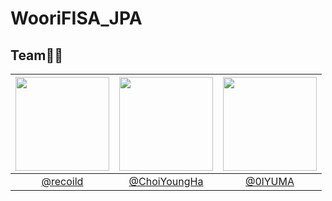 # WooriFISA_JPA

## Team🏃‍♂️

| <img src="https://avatars.githubusercontent.com/u/22585023?v=4" width="150" height="150"/> | <img src="https://avatars.githubusercontent.com/u/64997345?v=4" width="150" height="150"/> | <img src="https://avatars.githubusercontent.com/u/102151689?v=4" width="150" height="150"/> |
| :----------------------------------------------------------------------------------------: | :----------------------------------------------------------------------------------------: | :-----------------------------------------------------------------------------------------: |
|                           [@recoild](https://github.com/recoild)                           |                       [@ChoiYoungHa](https://github.com/ChoiYoungHa)                       |                            [@0lYUMA](https://github.com/0lYUMA)                             |                             [@jjeong1015](https://github.com/jjeong1015)
